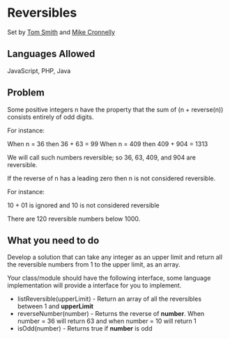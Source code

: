 # Reversibles

Set by [Tom Smith](https://github.com/iamsmith/) and [Mike Cronnelly](https://github.com/cronnelly)

## Languages Allowed

JavaScript, PHP, Java

## Problem

Some positive integers n have the property that the sum of (n  + reverse(n)) consists entirely of odd digits.

For instance:

  When n = 36 then 36 + 63 = 99
  When n = 409 then 409 + 904 = 1313

We will call such numbers reversible; so 36, 63, 409, and 904 are reversible.

If the reverse of n has a leading zero then n is not considered reversible.

For instance:

10 + 01 is ignored and 10 is not considered reversible

There are 120 reversible numbers below 1000.

## What you need to do

Develop a solution that can take any integer as an upper limit and return all the reversible numbers from 1 to the upper limit, as an array.


Your class/module should have the following interface, some language implementation will provide a interface for you to implement.

* listReversible(upperLimit) - Return an array of all the reversibles between 1 and **upperLimit**
* reverseNumber(number) - Returns the reverse of **number**. When number = 36 will return 63 and when number = 10 will return 1
* isOdd(number) - Returns true if **number** is odd
